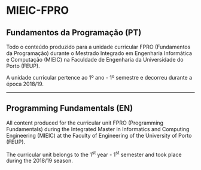 # MIEIC-FPRO

## Fundamentos da Programação (PT)
Todo o conteúdo produzido para a unidade curricular FPRO (Fundamentos da Programação) durante o Mestrado Integrado em Engenharia Informática e Computação (MIEIC) na Faculdade de Engenharia da Universidade do Porto (FEUP).

A unidade curricular pertence ao 1º ano - 1º semestre e decorreu durante a época 2018/19.

-----

## Programming Fundamentals (EN)
All content produced for the curricular unit FPRO (Programming Fundamentals) during the Integrated Master in Informatics and Computing Engineering (MIEIC) at the Faculty of Engineering of the University of Porto (FEUP).

The curricular unit belongs to the 1<sup>st</sup> year - 1<sup>st</sup> semester and took place during the 2018/19 season.
